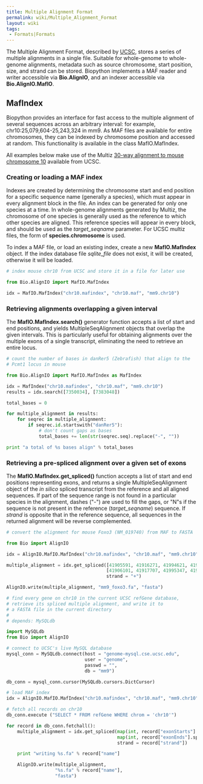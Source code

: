 ```yaml
---
title: Multiple Alignment Format
permalink: wiki/Multiple_Alignment_Format
layout: wiki
tags:
 - Formats|Formats
---
```


The Multiple Alignment Format, described by
[UCSC](http://genome.ucsc.edu/FAQ/FAQformat.html#format5), stores a
series of multiple alignments in a single file. Suitable for
whole-genome to whole-genome alignments, metadata such as source
chromosome, start position, size, and strand can be stored. Biopython
implements a MAF reader and writer accessible via **Bio.AlignIO**, and
an indexer accessible via **Bio.AlignIO.MafIO**.

MafIndex
--------

Biopython provides an interface for fast access to the multiple
alignment of several sequences across an arbitrary interval: for
example, chr10:25,079,604-25,243,324 in mm9. As MAF files are available
for entire chromosomes, they can be indexed by chromosome position and
accessed at random. This functionality is available in the class
MafIO.MafIndex.

All examples below make use of the Multiz [30-way alignment to mouse
chromosome
10](http://hgdownload.cse.ucsc.edu/goldenPath/currentGenomes/Mus_musculus/multiz30way/maf/chr10.maf.gz)
available from UCSC.

### Creating or loading a MAF index

Indexes are created by determining the chromosome start and end position
for a specific sequence name (generally a species), which must appear in
every alignment block in the file. An index can be generated for only
one species at a time. In whole-genome alignments generated by Multiz,
the chromosome of one species is generally used as the reference to
which other species are aligned. This reference species will appear in
every block, and should be used as the *target\_seqname* parameter. For
UCSC multiz files, the form of **species.chromosome** is used.

To index a MAF file, or load an existing index, create a new
**MafIO.MafIndex** object. If the index database file *sqlite\_file*
does not exist, it will be created, otherwise it will be loaded.

``` python
# index mouse chr10 from UCSC and store it in a file for later use

from Bio.AlignIO import MafIO.MafIndex

idx = MafIO.MafIndex("chr10.mafindex", "chr10.maf", "mm9.chr10")
```

### Retrieving alignments overlapping a given interval

The **MafIO.MafIndex.search()** generator function accepts a list of
start and end positions, and yields MultipleSeqAlignment objects that
overlap the given intervals. This is particularly useful for obtaining
alignments over the multiple exons of a single transcript, eliminating
the need to retrieve an entire locus.

``` python
# count the number of bases in danRer5 (Zebrafish) that align to the
# Pcmt1 locus in mouse

from Bio.AlignIO import MafIO.MafIndex as MafIndex

idx = MafIndex("chr10.mafindex", "chr10.maf", "mm9.chr10")
results = idx.search([7350034], [7383048])

total_bases = 0

for multiple_alignment in results:
    for seqrec in multiple_alignment:
        if seqrec.id.startswith("danRer5"):
            # don't count gaps as bases
            total_bases += len(str(seqrec.seq).replace("-", ""))

print "a total of %s bases align" % total_bases
```

### Retrieving a pre-spliced alignment over a given set of exons

The **MafIO.MafIndex.get\_spliced()** function accepts a list of start
and end positions representing exons, and returns a single
MultipleSeqAlignment object of the *in silico* spliced transcript from
the reference and all aligned sequences. If part of the sequence range
is not found in a particular species in the alignment, dashes ("-") are
used to fill the gaps, or "N"s if the sequence is not present in the
reference (*target\_seqname*) sequence. If *strand* is opposite that in
the reference sequence, all sequences in the returned alignment will be
reverse complemented.

``` python
# convert the alignment for mouse Foxo3 (NM_019740) from MAF to FASTA

from Bio import AlignIO

idx = AlignIO.MafIO.MafIndex("chr10.mafindex", "chr10.maf", "mm9.chr10")

multiple_alignment = idx.get_spliced([41905591, 41916271, 41994621, 41996331],
                                     [41906101, 41917707, 41995347, 41996548],
                                     strand = "+")

AlignIO.write(multiple_alignment, "mm9_foxo3.fa", "fasta")
```

``` python
# find every gene on chr10 in the current UCSC refGene database,
# retrieve its spliced multiple alignment, and write it to
# a FASTA file in the current directory
#
# depends: MySQLdb

import MySQLdb
from Bio import AlignIO

# connect to UCSC's live MySQL database
mysql_conn = MySQLdb.connect(host = "genome-mysql.cse.ucsc.edu",
                             user = "genome",
                             passwd = "", 
                             db = "mm9")

db_conn = mysql_conn.cursor(MySQLdb.cursors.DictCursor)

# load MAF index
idx = AlignIO.MafIO.MafIndex("chr10.mafindex", "chr10.maf", "mm9.chr10")

# fetch all records on chr10
db_conn.execute ("SELECT * FROM refGene WHERE chrom = 'chr10'")

for record in db_conn.fetchall():
    multiple_alignment = idx.get_spliced(map(int, record["exonStarts"].split(",")[:-1]),
                                         map(int, record["exonEnds"].split(",")[:-1]),
                                         strand = record["strand"])

    print "writing %s.fa" % record["name"]

    AlignIO.write(multiple_alignment,
                  "%s.fa" % record["name"],
                  "fasta")
```
